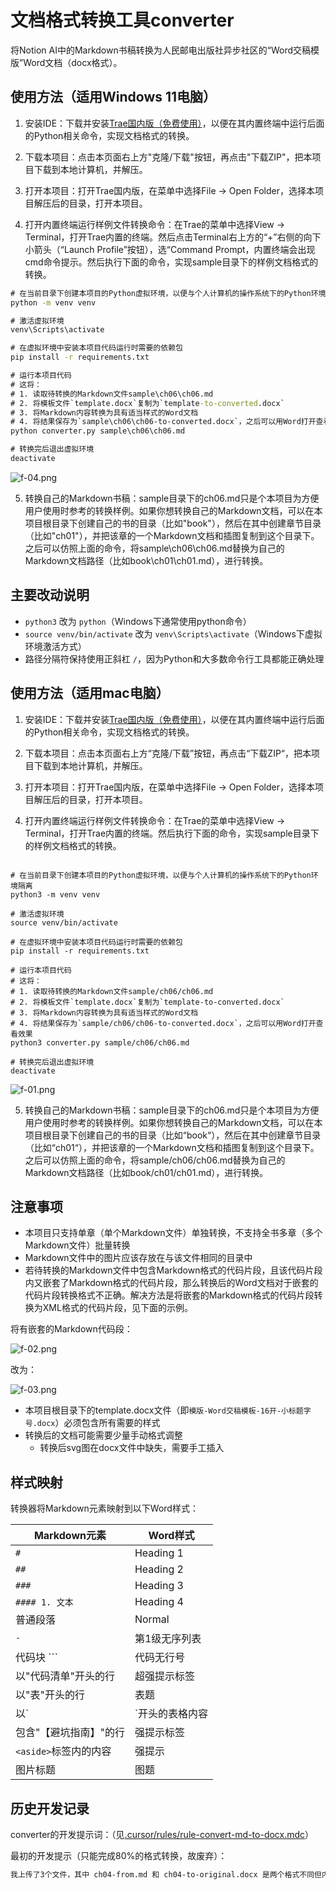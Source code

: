 # 文档格式转换工具converter

将Notion AI中的Markdown书稿转换为人民邮电出版社异步社区的“Word交稿模版”Word文档（docx格式）。

## 使用方法（适用Windows 11电脑）

1. 安装IDE：下载并安装[Trae国内版（免费使用）](https://www.trae.com.cn/)，以便在其内置终端中运行后面的Python相关命令，实现文档格式的转换。

2. 下载本项目：点击本页面右上方"克隆/下载"按钮，再点击"下载ZIP"，把本项目下载到本地计算机，并解压。

3. 打开本项目：打开Trae国内版，在菜单中选择File -> Open Folder，选择本项目解压后的目录，打开本项目。

4. 打开内置终端运行样例文件转换命令：在Trae的菜单中选择View -> Terminal，打开Trae内置的终端。然后点击Terminal右上方的“+”右侧的向下小箭头（“Launch Profile”按钮），选“Command Prompt，内置终端会出现cmd命令提示。然后执行下面的命令，实现sample目录下的样例文档格式的转换。

```cmd
# 在当前目录下创建本项目的Python虚拟环境，以便与个人计算机的操作系统下的Python环境隔离
python -m venv venv

# 激活虚拟环境
venv\Scripts\activate

# 在虚拟环境中安装本项目代码运行时需要的依赖包
pip install -r requirements.txt

# 运行本项目代码
# 这将：
# 1. 读取待转换的Markdown文件sample\ch06\ch06.md
# 2. 将模板文件`template.docx`复制为`template-to-converted.docx`
# 3. 将Markdown内容转换为具有适当样式的Word文档
# 4. 将结果保存为`sample\ch06\ch06-to-converted.docx`，之后可以用Word打开查看效果
python converter.py sample\ch06\ch06.md

# 转换完后退出虚拟环境
deactivate
```

![f-04.png](f-04.png)

5. 转换自己的Markdown书稿：sample目录下的ch06.md只是个本项目为方便用户使用时参考的转换样例。如果你想转换自己的Markdown文档，可以在本项目根目录下创建自己的书的目录（比如"book"），然后在其中创建章节目录（比如"ch01"），并把该章的一个Markdown文档和插图复制到这个目录下。之后可以仿照上面的命令，将sample\ch06\ch06.md替换为自己的Markdown文档路径（比如book\ch01\ch01.md），进行转换。

## 主要改动说明

- `python3` 改为 `python`（Windows下通常使用python命令）
- `source venv/bin/activate` 改为 `venv\Scripts\activate`（Windows下虚拟环境激活方式）
- 路径分隔符保持使用正斜杠 `/`，因为Python和大多数命令行工具都能正确处理

## 使用方法（适用mac电脑）

1. 安装IDE：下载并安装[Trae国内版（免费使用）](https://www.trae.com.cn/)，以便在其内置终端中运行后面的Python相关命令，实现文档格式的转换。

2. 下载本项目：点击本页面右上方“克隆/下载”按钮，再点击“下载ZIP“，把本项目下载到本地计算机，并解压。

3. 打开本项目：打开Trae国内版，在菜单中选择File -> Open Folder，选择本项目解压后的目录，打开本项目。

4. 打开内置终端运行样例文件转换命令：在Trae的菜单中选择View -> Terminal，打开Trae内置的终端。然后执行下面的命令，实现sample目录下的样例文档格式的转换。

```shell

# 在当前目录下创建本项目的Python虚拟环境，以便与个人计算机的操作系统下的Python环境隔离
python3 -m venv venv

# 激活虚拟环境
source venv/bin/activate

# 在虚拟环境中安装本项目代码运行时需要的依赖包
pip install -r requirements.txt

# 运行本项目代码
# 这将：
# 1. 读取待转换的Markdown文件sample/ch06/ch06.md
# 2. 将模板文件`template.docx`复制为`template-to-converted.docx`
# 3. 将Markdown内容转换为具有适当样式的Word文档
# 4. 将结果保存为`sample/ch06/ch06-to-converted.docx`，之后可以用Word打开查看效果
python3 converter.py sample/ch06/ch06.md

# 转换完后退出虚拟环境
deactivate
```

![f-01.png](f-01.png)

5. 转换自己的Markdown书稿：sample目录下的ch06.md只是个本项目为方便用户使用时参考的转换样例。如果你想转换自己的Markdown文档，可以在本项目根目录下创建自己的书的目录（比如“book“），然后在其中创建章节目录（比如“ch01“），并把该章的一个Markdown文档和插图复制到这个目录下。之后可以仿照上面的命令，将sample/ch06/ch06.md替换为自己的Markdown文档路径（比如book/ch01/ch01.md），进行转换。

## 注意事项

- 本项目只支持单章（单个Markdown文件）单独转换，不支持全书多章（多个Markdown文件）批量转换
- Markdown文件中的图片应该存放在与该文件相同的目录中
- 若待转换的Markdown文件中包含Markdown格式的代码片段，且该代码片段内又嵌套了Markdown格式的代码片段，那么转换后的Word文档对于嵌套的代码片段转换格式不正确。解决方法是将嵌套的Markdown格式的代码片段转换为XML格式的代码片段，见下面的示例。

将有嵌套的Markdown代码段：

![f-02.png](f-02.png)

改为：

![f-03.png](f-03.png)

- 本项目根目录下的template.docx文件（即`模版-Word交稿模板-16开-小标题字号.docx`）必须包含所有需要的样式
- 转换后的文档可能需要少量手动格式调整
  - 转换后svg图在docx文件中缺失，需要手工插入


## 样式映射

转换器将Markdown元素映射到以下Word样式：

| Markdown元素 | Word样式 |
|-------------|---------|
| `#` | Heading 1 |
| `##` | Heading 2 |
| `###` | Heading 3 |
| `#### 1. 文本` | Heading 4 |
| 普通段落 | Normal |
| `- ` | 第1级无序列表 |
| 代码块 ``` | 代码无行号 |
| 以"代码清单"开头的行 | 超强提示标签 |
| 以"表"开头的行 | 表题 |
| 以`|`开头的表格内容 | 表格单元格 |
| 包含"【避坑指南】"的行 | 强提示标签 |
| `<aside>`标签内的内容 | 强提示 |
| 图片标题 | 图题 |

## 历史开发记录

converter的开发提示词：（见[.cursor/rules/rule-convert-md-to-docx.mdc](.cursor/rules/rule-convert-md-to-docx.mdc)）

最初的开发提示（只能完成80%的格式转换，故废弃）：

```markdown
我上传了3个文件，其中 ch04-from.md 和 ch04-to-original.docx 是两个格式不同但内容相同的文件。我需要一个名为 converter 的 Python 程序来分析这两个文件的格式差异。当运行 "python3 converter ch04-from.md" 时，程序应执行以下操作：读取 ch04-from.md 的内容，复制 ch04-to-template.docx 文件并重命名为 ch04-to.docx，然后将 ch04-from.md 中的内容按照 ch04-to-original.docx 的格式写入 ch04-to.docx 中。转换完成后，用 Word 打开 ch04-to.docx 时应与 ch04-to-original.docx 的效果完全一致。由于没有上传 markdown 文件中的图片，转换后的 ch04-to.docx 可以不包含图片，但所有文字内容和格式必须与原文件保持一致，不能增减。如遇到"【避坑指南】"这样的特殊格式无法确定如何转换，请告知并尽力保留这些内容。
```
